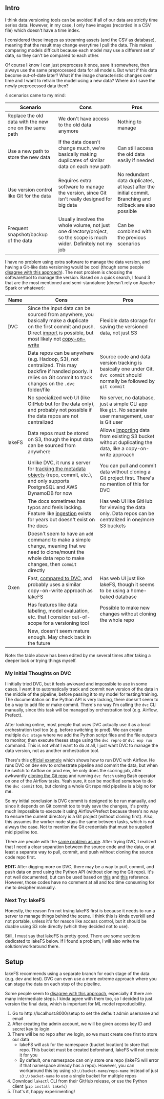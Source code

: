 ## Intro

I think data versioning tools can be avoided if all of our data are strictly time series data. However, in my case, I only have images (recorded in a CSV file) which doesn't have a time index.

I considered these images as streaming assets (and the CSV as database), meaning that the result may change everytime I pull the data. This makes comparing models difficult because each model may use a different set of data, so they can't be compared to each other.

Of course I know I can just preprocess it once, save it somewhere, then always use the same preprocessed data for all models. But what if this data become out-of-date later? What if the image characteristic changes over time and I want to retrain the model using a new data? Where do I save the newly preprocessed data then?

4 scenarios came to my mind:

|Scenario|Cons|Pros|
|---|---|---|
|Replace the old data with the new one on the same path|We don't have access to the old data anymore|Nothing to manage|
|Use a new path to store the new data|If the data doesn't change much, we're basically making duplicates of similar data on each new path|Can still access the old data easily if needed|
|Use version control like Git for the data|Requires extra software to manage the version, since Git isn't really designed for big data|No redundant data duplicates, at least after the initial commit. Branching and rollback are also possible|
|Frequent snapshot/backup of the data|Usually involves the whole volume, not just one directory/project, so the scope is much wider. Definitely not my job|Can be combined with the previous scenarios|

I have no problem using extra software to manage the data version, and having a Git-like data versioning would be cool (though some people [disagree with this approach](https://www.reddit.com/r/MachineLearning/comments/mrb096/comment/gun8aa0)). The next problem is choosing the software/tool to manage the version. Based on a quick search, I found 3 that are the most mentioned and semi-standalone (doesn't rely on Apache Spark or whatever):

|Name|Cons|Pros|
|---|---|---|
|DVC|Since the input data can be sourced from anywhere, you basically make a duplicate on the first commit and push. Direct [import](https://dvc.org/doc/command-reference/import-url) is possible, but most likely not [copy-on-write](https://en.wikipedia.org/wiki/Copy-on-write)|Flexible data storage for saving the versioned data, not just S3|
||Data repos can be anywhere (e.g. Hadoop, S3), not centralized. This may backfire if handled poorly. It relies on Git commit to track changes on the `.dvc` folder/file|Source code and data version tracking is basically one under Git. `dvc commit` should normally be followed by `git commit`|
||No specialized web UI (like GitHub but for the data only), and probably not possible if the data repos are not centralized|No server, no database, just a simple CLI app like `git`. No separate user management, user is Git user|
|lakeFS|Data repos must be stored on S3, though the input data can be sourced from anywhere|Allows [importing](https://docs.lakefs.io/latest/howto/import) data from existing S3 bucket without duplicating the data, like a copy-on-write approach|
||Unlike DVC, it runs a server for [tracking the metadata objects](https://docs.lakefs.io/latest/understand/how/kv) (repo, commit, etc.), and only supports PostgreSQL and AWS DynamoDB for now|You can pull and commit data without cloning a Git project first. There's no mention of this for DVC|
||The docs sometimes has typos and feels lacking. Feature like [ingestion](https://lakefs.io/blog/3-ways-to-add-data-to-lakefs) exists for years but doesn't exist on the [docs](https://docs.lakefs.io/latest/reference/cli/)|Has web UI like GitHub for viewing the data only. Data repos can be centralized in one/more S3 buckets|
||Doesn't seem to have an `add` command to make a simple change, meaning that we need to clone/mount the whole data repo to make changes, then `commit` directly||
|Oxen|Fast, [compared to DVC](https://docs.oxen.ai/features/performance), and probably uses a similar copy-on-write approach as lakeFS|Has web UI just like lakeFS, though it seems to be using a home-baked database|
||Has features like data labeling, model evaluation, etc. that I consider out-of-scope for a versioning tool|Possible to make new changes without cloning the whole repo|
||New, doesn't seem mature enough. May check back in the future||

Note: the table above has been edited by me several times after taking a deeper look or trying things myself.

### My Initial Thoughts on DVC

I initially tried DVC, but it feels awkward and impossible to use in some cases. I want it to automatically track and commit new version of the data in the middle of the pipeline, before passing it to my model for testing/training. The documentation on the Python API is very lacking, there doesn't seem to be a way to add file or make commit. There's no way I'm calling the `dvc` CLI manually, since this task will be managed by orchestration tool (e.g. Airflow, Prefect).

After looking online, most people that uses DVC actually use it as a local orchestration tool too (e.g. before switching to prod). We can create multiple `dvc stage` where we add the Python script files and the file outputs to monitor, then execute theses stage using the `dvc repro` or `dvc exp run` command. This is not what I want to do at all, I just want DVC to manage the data version, not as another orchestration tool.

There's this [official example](https://dvc.org/blog/automate-your-ml-pipeline-combining-airflow-dvc-and-cml-for-a-seamless-batch-scoring-experience) which shows how to run DVC with Airflow. He runs DVC on dev env to orchestrate pipeline and commit the data, but when he switch to Airflow on prod env, he only does the scoring job, after awkwardly [cloning the Git repo](https://gitlab.com/iterative.ai/cse_public/home_credit_default/-/blob/main/dags/scoring.py) and running `dvc fetch` using Bash operator on one of the Airflow tasks. Yeah sure, it can be modified somehow to do the `dvc commit` too, but cloning a whole Git repo mid pipeline is a big no for me.

So my initial conclusion is DVC commit is designed to be run manually, and since it depends on Git commit too to truly save the changes, it's pretty much impossible to execute it using Airflow/Prefect because there's no way to ensure the current directory is a Git project (without cloning first). Also, this assumes the worker node stays the same between tasks, which is not always the case. Not to mention the Git credentials that must be supplied mid pipeline too.

There are people with the [same problem as me](https://github.com/iterative/dvc/discussions/5924). After trying DVC, I realized that I need a clear separation between the source code and the data, or at least a separate way to pull, commit, and push without cloning the source code repo first.

**EDIT:** After digging more on DVC, there may be a way to pull, commit, and push data on prod using the Python API (without cloning the Git repo). It's not well documented, but can be used based on [this](https://github.com/iterative/dvc/discussions/7379) and [this](https://stackoverflow.com/questions/76199034/dvc-checkout-without-git) reference. However, those codes have no comment at all and too time consuming for me to decipher manually.

### Next Try: lakeFS

Honestly, the reason I'm not trying lakeFS first is because it needs to run a server to manage things behind the scene. I think this is kinda overkill and not portable, unless it's for reason like access control, but it should be doable using S3 role directly (which they decided not to use).

Still, I must say that lakeFS is pretty good. There are some sections dedicated to lakeFS below. If I found a problem, I will also write the solution/workaround there.

## Setup

lakeFS recommends using a separate branch for each stage of the data (e.g. dev and test). DVC can even use a more extreme approach where you can stage the data on each step of the pipeline.

Some people seem to [disagree with this approach](https://www.reddit.com/r/MachineLearning/comments/mrb096/comment/gun8aa0), especially if there are many intermediate steps. I kinda agree with them too, so I decided to just version the final data, which is important for ML model reproducibility.

1. Go to http://localhost:8000/setup to set the default admin username and email
2. After creating the admin account, we will be given access key ID and secret key to login
3. There will be no repo after we login, so we must create one first to store our data
    - lakeFS will ask for the namespace (bucket location) to store that repo. This bucket must be created beforehand, lakeFS will not create it for you
    - By default, one namespace can only store one repo (lakeFS will error if that namespace already has a repo). However, you can workaround this by using `s3://bucket-name/repo-name` instead of just `s3://bucket-name` to use a single bucket for multiple repos
4. Download `lakectl` CLI from their GitHub release, or use the Python client (`pip install lakefs`)
5. That's it, happy experimenting!